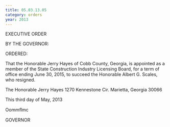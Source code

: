 ```yaml
---
title: 05.03.13.05
category: orders
year: 2013
---
```

 

EXECUTIVE ORDER

BY THE GOVERNOR:

ORDERED:

That the Honorable Jerry Hayes of Cobb County, Georgia, is
appointed as a member of the State Construction Industry Licensing
Board, for a term of office ending June 30, 2015, to succeed the
Honorable Albert G. Scales, who resigned.

The Honorable Jerry Hayes
1270 Kennestone Cir.
Marietta, Georgia 30066

This third day of May, 2013

Oommﬂmc

GOVERNOR

